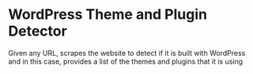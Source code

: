 # WordPress Theme and Plugin Detector

Given any URL, scrapes the website to detect if it is built with WordPress and in this case, provides a list of the themes and plugins that it is using